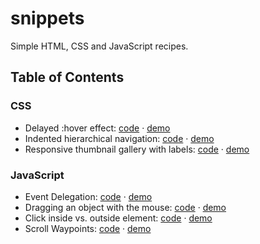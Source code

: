 snippets
========

Simple HTML, CSS and JavaScript recipes.

## Table of Contents

### CSS

* Delayed :hover effect: [code](https://github.com/danburzo/snippets/master/snippets/javascript/delayed-hover.html) &middot; [demo](https://cdn.rawgit.com/danburzo/snippets/master/snippets/javascript/delayed-hover.html)
* Indented hierarchical navigation: [code](https://github.com/danburzo/snippets/master/snippets/javascript/indented-navigation.html) &middot; [demo](https://cdn.rawgit.com/danburzo/snippets/master/snippets/javascript/indented-navigation.html)
* Responsive thumbnail gallery with labels: [code](https://github.com/danburzo/snippets/master/snippets/javascript/thumbnail-gallery.html) &middot; [demo](https://cdn.rawgit.com/danburzo/snippets/master/snippets/javascript/thumbnail-gallery.html)

### JavaScript

* Event Delegation: [code](https://github.com/danburzo/snippets/master/snippets/javascript/delegation.html) &middot; [demo](https://cdn.rawgit.com/danburzo/snippets/master/snippets/javascript/delegation.html)
* Dragging an object with the mouse: [code](https://github.com/danburzo/snippets/master/snippets/javascript/draggable.html) &middot; [demo](https://cdn.rawgit.com/danburzo/snippets/master/snippets/javascript/draggable.html)
* Click inside vs. outside element: [code](https://github.com/danburzo/snippets/master/snippets/javascript/inside-outside.html) &middot; [demo](https://cdn.rawgit.com/danburzo/snippets/master/snippets/javascript/inside-outside.html)
* Scroll Waypoints: [code](https://github.com/danburzo/snippets/master/snippets/javascript/scroll-waypoints.html) &middot; [demo](https://cdn.rawgit.com/danburzo/snippets/master/snippets/javascript/scroll-waypoints.html)

